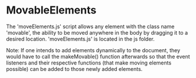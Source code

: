 # MovableElements

The 'moveElements.js' script allows any element with the class name 'movable', the ability to be moved anywhere in the body by dragging it to a desired location. 'moveElements.js' is located in the js folder.

Note: If one intends to add elements dynamically to the document, they would have to call the makeMovable() function afterwards so that the event listeners and their respective functions (that make moving elements possible) can be added to those newly added elements. 
